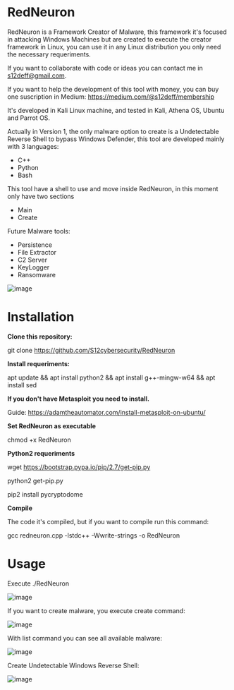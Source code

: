 # RedNeuron
RedNeuron is a Framework Creator of Malware, this framework it's focused in attacking Windows Machines but are created to execute the creator framework in Linux, you can use it in any Linux distribution you only need the necessary requeriments.

If you want to collaborate with code or ideas you can contact me in s12deff@gmail.com.

If you want to help the development of this tool with money, you can buy one suscription in Medium:
https://medium.com/@s12deff/membership

It's developed in Kali Linux machine, and tested in Kali, Athena OS, Ubuntu and Parrot OS. 

Actually in Version 1, the only malware option to create is a Undetectable Reverse Shell to bypass Windows Defender, this tool are developed mainly with 3 languages:
- C++
- Python
- Bash

This tool have a shell to use and move inside RedNeuron, in this moment only have two sections
- Main
- Create

Future Malware tools:
- Persistence
- File Extractor
- C2 Server
- KeyLogger
- Ransomware

![image](https://user-images.githubusercontent.com/79543461/210807455-2dae7b7f-884d-47de-81c3-0f9bde1cbc27.png)

# Installation

**Clone this repository:**

git clone https://github.com/S12cybersecurity/RedNeuron

**Install requeriments:**

apt update && apt install python2 && apt install g++-mingw-w64 && apt install sed

**If you don't have Metasploit you need to install.**

Guide: https://adamtheautomator.com/install-metasploit-on-ubuntu/

**Set RedNeuron as executable**

chmod +x RedNeuron

**Python2 requeriments**

wget https://bootstrap.pypa.io/pip/2.7/get-pip.py

python2 get-pip.py

pip2 install pycryptodome

**Compile**

The code it's compiled, but if you want to compile run this command:

gcc redneuron.cpp -lstdc++ -Wwrite-strings -o RedNeuron

# Usage

Execute ./RedNeuron

![image](https://user-images.githubusercontent.com/79543461/210810523-37e7a677-3bfd-45d6-8c0e-a5fc23fd1d6b.png)

If you want to create malware, you execute create command:

![image](https://user-images.githubusercontent.com/79543461/210820487-398d9c8a-c05b-449a-9e44-d1abff2ed3a1.png)

With list command you can see all available malware:

![image](https://user-images.githubusercontent.com/79543461/210816492-bec214b3-6d03-48c5-b357-6c8506f730a4.png)

Create Undetectable Windows Reverse Shell:

![image](https://user-images.githubusercontent.com/79543461/210821342-e18e2053-c7c7-404f-9313-03f2d2a8c32b.png)



